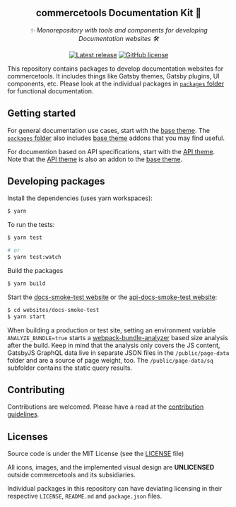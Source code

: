 <h2 align="center">commercetools Documentation Kit 💅</h2>
<p align="center">
  <i>✨ Monorepository with tools and components for developing Documentation websites 🛠</i>
</p>
<p align="center">
  <a href="https://github.com/commercetools/commercetools-docs-kit/releases"><img src="https://badgen.net/github/release/commercetools/commercetools-docs-kit" alt="Latest release" /></a> <a href="https://github.com/commercetools/commercetools-docs-kit/blob/master/LICENSE"><img src="https://badgen.net/github/license/commercetools/commercetools-docs-kit" alt="GitHub license" /></a>
</p>

This repository contains packages to develop documentation websites for commercetools. It includes things like Gatsby themes, Gatsby plugins, UI components, etc. Please look at the individual packages in [`packages` folder](./packages) for functional documentation.

## Getting started

For general documentation use cases, start with the [base theme](./packages/gatsby-theme-docs). The [`packages` folder](./packages) also includes [base theme](./packages/gatsby-theme-docs) addons that you may find useful.

For documention based on API specifications, start with the [API theme](./packages/gatsby-theme-api-docs). Note that the [API theme](./packages/gatsby-theme-api-docs) is also an addon to the [base theme](./packages/gatsby-theme-docs).

## Developing packages

Install the dependencies (uses yarn workspaces):

```bash
$ yarn
```

To run the tests:

```bash
$ yarn test

# or
$ yarn test:watch
```

Build the packages

```bash
$ yarn build
```

Start the [docs-smoke-test website](./websites/docs-smoke-test) or the [api-docs-smoke-test website](./websites/api-docs-smoke-test):

```bash
$ cd websites/docs-smoke-test
$ yarn start
```

When building a production or test site, setting an environment variable `ANALYZE_BUNDLE=true` starts a [webpack-bundle-analyzer](https://github.com/webpack-contrib/webpack-bundle-analyzer) based size analysis after the build. Keep in mind that the analysis only covers the JS content, GatsbyJS GraphQL data live in separate JSON files in the `/public/page-data` folder and are a source of page weight, too. The `/public/page-data/sq` subfolder contains the static query results.

## Contributing

Contributions are welcomed. Please have a read at the [contribution guidelines](CONTRIBUTING.md).

## Licenses

Source code is under the MIT License (see the [LICENSE](LICENSE) file)

All icons, images, and the implemented visual design are **UNLICENSED** outside commercetools and its subsidiaries.

Individual packages in this repository can have deviating licensing in their respective `LICENSE`, `README.md` and `package.json` files.
